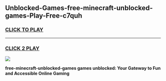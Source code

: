 
## Unblocked-Games-free-minecraft-unblocked-games-Play-Free-c7quh
<h3>
<a href="https://premium76.site?title=free-minecraft-unblocked-games&ref=21A">CLICK TO PLAY</a></h3>
<hr>

<h3>
<a href="https://premium76.site?title=free-minecraft-unblocked-games&ref=21A">CLICK 2 PLAY</a>
  
</h3>

<a href="https://premium76.site?title=free-minecraft-unblocked-games&ref=21A"><img src="https://clearcache.store/games.png"></a>


**free-minecraft-unblocked-games games unblocked: Your Gateway to Fun and Accessible Online Gaming**
